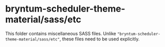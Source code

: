 # bryntum-scheduler-theme-material/sass/etc

This folder contains miscellaneous SASS files. Unlike `"bryntum-scheduler-theme-material/sass/etc"`, these files
need to be used explicitly.

